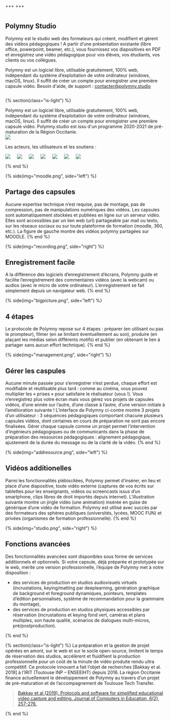 +++
+++

<section class="section hero">
<div class="hero-body">
<div class="container">
<div class="columns is-desktop">
<div class="column is-8 is-offset-2 content has-text-centered">

<h1 class="title is-1">Polymny Studio</h1>

Polymny est le studio web des formateurs qui créent, modifient et gèrent des
vidéos pédagogiques ! A partir d’une présentation existante (libre office,
powerpoint, beamer, etc.), vous fournissez vos diapositives en PDF et
enregistrez une vidéo pédagogique pour vos élèves, vos étudiants, vos clients
ou vos collègues.

Polymny est un logiciel libre, utilisable gratuitement, 100% web, indépendant
du système d’exploitation de votre ordinateur (windows, macOS, linux). Il
suffit de créer un compte pour enregistrer une première capsule vidéo. Besoin
d'aide, de support : [contacter@polymny.studio](mailto:contacter@polymny.studio)

<div id="loggedin" style="display: none;">
<a class="button is-rounded is-success" href="{{ polymnyurl() }}"><strong>Aller sur Polymny</strong></a>
</div>
<div id="notloggedin" style="display: none;">
<form id="form" method="POST" action="{{ polymnyurl() }}login/">
<div class="field is-grouped is-grouped-centered">
<div class="control"><input class="input" type="text" name="username" placeholder="Nom d'utilisateur"></div>
<div class="control"><input class="input" type="password" name="password" placeholder="Mot de passe"></div>
<div class="control"><button type="submit" class="button is-rounded is-success" value="Aller sur Polymny" form="form"><strong>Aller sur Polymny</strong></button></div>
</div>

<script>
function testCookie(cookiename) {
    var d = new Date();
    d.setTime(d.getTime() + (1000));
    var expires = "expires=" + d.toUTCString();

    document.cookie = cookiename + "=new_value;path=/;" + expires;
    return Boolean(document.cookie.indexOf(cookiename + '=') == -1);
}

if (testCookie("EXAUTH")) {
    document.getElementById('loggedin').style.display = "block";
} else {
    document.getElementById('notloggedin').style.display = "block";
}
</script>

</form>
</div>
</div>
</div>
</div>
</div>
</section>

{% section(class="is-light") %}

<div class="columns is-desktop">
<div class="column is-8 is-offset-2 content has-text-centered">
Polymny est un logiciel libre, utilisable gratuitement, 100% web, indépendant
du système d’exploitation de votre ordinateur (windows, macOS, linux). Il
suffit de créer un compte pour enregistrer une première capsule vidéo.
Polymny.studio est issu d'un programme 2020-2021 de pré-maturation de la Région
Occitanie.

<div class="has-text-centered m-1">
<img src="/img/logoRegionOccitanie.png">
</div>

Les acteurs, les utilisateurs et les soutiens :

<div class="columns is-vcentered is-centered">
<img class="m-1" src="/img/logoTTT.png">
<img class="m-1" src="/img/logoIRIT.png">
<img class="m-1" src="/img/logoCEPFOR.png">
<img class="m-1" src="/img/logoCERESA.png">
<img class="m-1" src="/img/logoDYP.png">
<img class="m-1" src="/img/logoINP.png">
<img class="m-1" src="/img/logoUT2J.png">
</div>

</div>
</div>

{% end %}

{% side(img="moodle.png", side="left") %}
## Partage des capsules

Aucune expertise technique n’est requise, pas de montage, pas de compression,
pas de manipulations numériques des vidéos. Les capsules sont automatiquement
stockées et publiées en ligne sur un serveur vidéo. Elles sont accessibles par
un lien web (url) partageable par mail ou texto, sur les réseaux sociaux ou sur
toute plateforme de formation (moodle, 360, etc.). La figure de gauche montre
des vidéos polymny partagées sur MOODLE.
{% end %}

{% side(img="recording.png", side="right") %}
## Enregistrement facile

A la différence des logiciels d’enregistrement d’écrans, Polymny guide et
facilite l’enregistrement des commentaires vidéos (avec la webcam) ou audios
(avec le micro de votre ordinateur). L’enregistrement se fait simplement depuis
un navigateur web.
{% end %}

{% side(img="bigpicture.png", side="left") %}
## 4 étapes

Le protocole de Polymny repose sur 4 étapes : préparer (en utilisant ou pas le
prompteur), filmer (en se limitant éventuellement au son), produire (en plaçant
les médias selon différents motifs) et publier (en obtenant le lien à partager
sans aucun effort technique).
{% end %}

{% side(img="management.png", side="right") %}
## Gérer les caspules

Aucune minute passée pour s’enregistrer n’est perdue, chaque effort est
modifiable et réutilisable plus tard : comme au cinéma, vous pouvez multiplier
les « prises » pour satisfaire le réalisateur (vous !). Vous n’enregistrez plus
votre écran mais vous gérez vos projets de capsules vidéos, d’une année sur
l’autre, d’une classe à l’autre, d’une version initiale à l’amélioration
suivante ! L’interface de Polymny ci-contre montre 3 projets d’un utilisateur :
3 séquences pédagogiques comportant chacune plusieurs capsules vidéos, dont
certaines en cours de préparation ne sont pas encore finalisées.
Gérer chaque capsule comme un projet permet l’intervention d’ingénieurs
pédagogiques ou de communicants dans la phase de préparation des ressources
pédagogiques : alignement pédagogique, ajustement de la durée du message ou de
la clarté de la vidéo.
{% end %}

{% side(img="addresource.png", side="left") %}
## Vidéos additionelles

Parmi les fonctionnalités plébiscitées, Polymny permet d’insérer, en lieu et
place d’une diapositive, toute vidéo externe (captures de vos écrits sur
tablettes pour les enseignants, vidéos ou screencasts issus d’un smartphone,
clips libres de droit importés depuis internet). L’illustration suivante montre
un jingle vidéo (une animation) insérée en guise de générique d’une vidéo de
formation. Polymny est utilisé avec succès par des formateurs des sphères
publiques (universités, lycées, MOOC FUN) et privées (organismes de formation
professionnelle).
{% end %}

{% side(img="studio.png", side="right") %}
## Fonctions avancées

Des fonctionnalités avancées sont disponibles sous forme de services
additionnels et optionnels. Si votre capsule, déjà préparée et prototypée sur
le web, mérite une version professionnelle, l’équipe de Polymny met à votre
disposition :
  - des services de production en studios audiovisuels virtuels (incrustations,
    keying/matting par deeplearning, génération graphique de background et
    foreground dynamiques, pointeurs, templates d’édition personnalisés,
    système de recommandation pour la grammaire du montage),
  - des services de production en studios physiques accessibles par réservation
    (incrustations et keying fond vert, caméras et plans multiples, son haute
    qualité, scénarios de dialogues multi-micros, pré/postproduction).

{% end %}


{% section(class="is-light") %}
La préparation et la gestion de projet opérées en amont, sur le web et sur le
socle open-source, limitent le temps de réservation des studios, accélèrent et
fluidifient la production professionnelle pour un coût de la minute de vidéo
produite rendu ultra compétitif. Ce protocole innovant a fait l’objet de
recherches [Bakkay et al. 2019] à l’IRIT (Toulouse INP – ENSEEIHT) depuis
2016. La région Occitanie finance actuellement le développement de Polymny au
travers d’un projet de pré-maturation et de l’accompagnement de Toulouse Tech
Transfer.

> [Bakkay et al (2019). Protocols and software for simplified educational video capture and editing. Journal of Computers in Education, 6(2), 257-276.](https://oatao.univ-toulouse.fr/24824/1/bakkay_24824.pdf)

{% end %}
